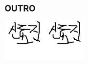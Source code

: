# OUTRO

![신효진](https://github.com/Jojunhee/INTRO/blob/master/as.png?raw=true)
[![신효진](https://github.com/Jojunhee/INTRO/blob/master/as.png?raw=true)](https://www.youtube.com/watch?v=JGwWNGJdvx8)
